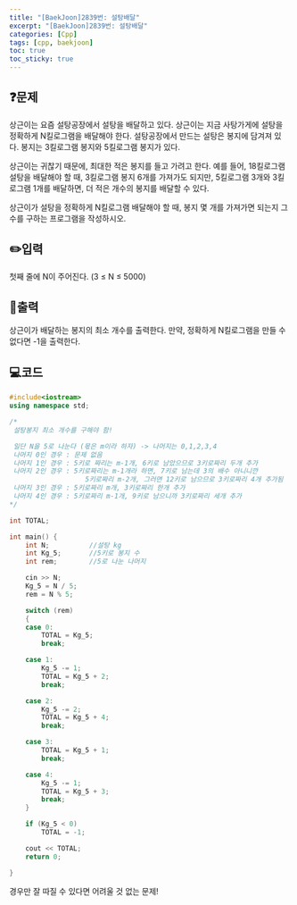 ```yaml
---
title: "[BaekJoon]2839번: 설탕배달"
excerpt: "[BaekJoon]2839번: 설탕배달"
categories: [Cpp]
tags: [cpp, baekjoon]
toc: true
toc_sticky: true
---
```


## ❓문제
상근이는 요즘 설탕공장에서 설탕을 배달하고 있다. 상근이는 지금 사탕가게에 설탕을 정확하게 N킬로그램을 배달해야 한다. 설탕공장에서 만드는 설탕은 봉지에 담겨져 있다. 봉지는 3킬로그램 봉지와 5킬로그램 봉지가 있다.

상근이는 귀찮기 때문에, 최대한 적은 봉지를 들고 가려고 한다. 예를 들어, 18킬로그램 설탕을 배달해야 할 때, 3킬로그램 봉지 6개를 가져가도 되지만, 5킬로그램 3개와 3킬로그램 1개를 배달하면, 더 적은 개수의 봉지를 배달할 수 있다.

상근이가 설탕을 정확하게 N킬로그램 배달해야 할 때, 봉지 몇 개를 가져가면 되는지 그 수를 구하는 프로그램을 작성하시오.

## ✏️입력
첫째 줄에 N이 주어진다. (3 ≤ N ≤ 5000)

## 📜출력
상근이가 배달하는 봉지의 최소 개수를 출력한다. 만약, 정확하게 N킬로그램을 만들 수 없다면 -1을 출력한다.
<br>

## 💻코드
```cpp
#include<iostream>
using namespace std;

/*
 설탕봉지 최소 개수를 구해야 함!

 일단 N을 5로 나눈다 (몫은 m이라 하자) -> 나머지는 0,1,2,3,4
 나머지 0인 경우 : 문제 없음
 나머지 1인 경우 : 5키로 짜리는 m-1개, 6키로 남았으므로 3키로짜리 두개 추가
 나머지 2인 경우 : 5키로짜리는 m-1개라 하면, 7키로 남는데 3의 배수 아니니깐
				   5키로짜리 m-2개, 그러면 12키로 남으므로 3키로짜리 4개 추가됨
 나머지 3인 경우 : 5키로짜리 m개, 3키로짜리 한개 추가
 나머지 4인 경우 : 5키로짜리 m-1개, 9키로 남으니까 3키로짜리 세개 추가
*/

int TOTAL;

int main() {
	int N;          //설탕 kg
	int Kg_5;       //5키로 봉지 수
	int rem;        //5로 나눈 나머지

	cin >> N;		
	Kg_5 = N / 5;   
	rem = N % 5;    

	switch (rem)
	{
	case 0:
		TOTAL = Kg_5;
		break;

	case 1:
		Kg_5 -= 1;
		TOTAL = Kg_5 + 2;
		break;

	case 2:
		Kg_5 -= 2;
		TOTAL = Kg_5 + 4;
		break;

	case 3:
		TOTAL = Kg_5 + 1;
		break;

	case 4:
		Kg_5 -= 1;
		TOTAL = Kg_5 + 3;
		break;
	}

	if (Kg_5 < 0)
		TOTAL = -1;

	cout << TOTAL;
	return 0;

}
```
경우만 잘 따질 수 있다면 어려울 것 없는 문제! 